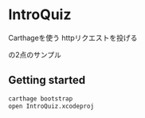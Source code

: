 # IntroQuiz

Carthageを使う
httpリクエストを投げる

の2点のサンプル

## Getting started

```bash
carthage bootstrap
open IntroQuiz.xcodeproj
```

